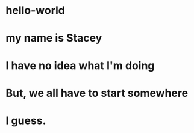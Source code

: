 # hello-world
# my name is Stacey
# I have no idea what I'm doing
# But, we all have to start somewhere
# I guess.
